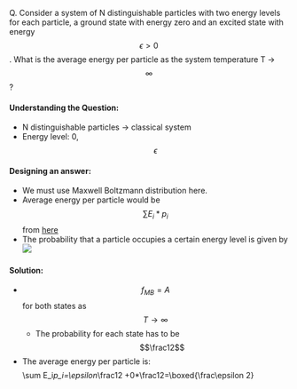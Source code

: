 Q. Consider a system of N distinguishable particles with two energy levels for each particle, a ground state with energy zero and an excited state with energy $$\epsilon>0$$. What is the average energy per particle as the system temperature T &rarr; $$\infty$$?

#### Understanding the Question:
 - N distinguishable particles &rarr; classical system
 - Energy level: 0,$$\epsilon$$
#### Designing an answer:
 - We must use Maxwell Boltzmann distribution here. 
 - Average energy per particle would be $$\sum E_i*p_i$$ from [here](probability#^34a06c)
 - The probability that a particle occupies a certain energy level is given by ![](maxwell-boltzmann%20energy%20distribution#^my-own-id)
#### Solution:
  - $$f_{MB}=A$$ for both states as $$T \to \infty$$
	  -	The probability for each state has to be $$\frac12$$
  - The average energy per particle is: $$$$\sum E_i*p_i=\epsilon*\frac12 +0*\frac12=\boxed{\frac\epsilon 2}$$$$